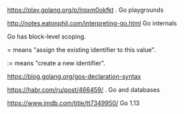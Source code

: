 
<https://play.golang.org/p/Irqxm0okfkt> .  Go playgrounds

<http://notes.eatonphil.com/interpreting-go.html> Go internals

Go has block-level scoping. 

= means "assign the existing identifier to this value". 

:= means "create a new identifier".

<https://blog.golang.org/gos-declaration-syntax> 

<https://habr.com/ru/post/466459/> . Go and databases

<https://www.imdb.com/title/tt7349950/> Go 1.13
